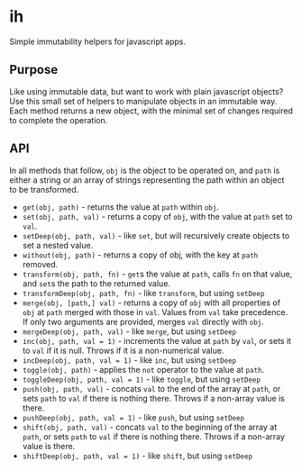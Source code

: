 # ih
Simple immutability helpers for javascript apps.

## Purpose
Like using immutable data, but want to work with plain javascript objects?  Use this small set of helpers to manipulate objects in an immutable way.  Each method returns a new object, with the minimal set of changes required to complete the operation.

## API

In all methods that follow, `obj` is the object to be operated on, and `path` is either a string or an array of strings representing the path within an object to be transformed.

- `get(obj, path)` - returns the value at `path` within `obj`.
- `set(obj, path, val)` - returns a copy of `obj`, with the value at `path` set to `val`.
- `setDeep(obj, path, val)` - like `set`, but will recursively create objects to set a nested value.  
- `without(obj, path)` - returns a copy of obj, with the key at `path` removed.
- `transform(obj, path, fn)` - `get`s the value at `path`, calls `fn` on that value, and `set`s the path to the returned value.
- `transformDeep(obj, path, fn)` - like `transform`, but using `setDeep`
- `merge(obj, [path,] val)` - returns a copy of `obj` with all properties of `obj` at `path` merged with those in `val`.  Values from `val` take precedence.  If only two arguments are provided, merges `val` directly with `obj`. 
- `mergeDeep(obj, path, val)` - like `merge`, but using `setDeep`
- `inc(obj, path, val = 1)` - increments the value at `path` by `val`, or sets it to `val` if it is null.  Throws if it is a non-numerical value.
- `incDeep(obj, path, val = 1)` - like `inc`, but using `setDeep`
- `toggle(obj, path)` - applies the `not` operator to the value at `path`.
- `toggleDeep(obj, path, val = 1)` - like `toggle`, but using `setDeep`
- `push(obj, path, val)` - concats `val` to the end of the array at `path`, or sets `path` to `val` if there is nothing there.  Throws if a non-array value is there.
- `pushDeep(obj, path, val = 1)` - like `push`, but using `setDeep`
- `shift(obj, path, val)` - concats `val` to the beginning of the array at `path`, or sets `path` to `val` if there is nothing there.  Throws if a non-array value is there.
- `shiftDeep(obj, path, val = 1)` - like `shift`, but using `setDeep`